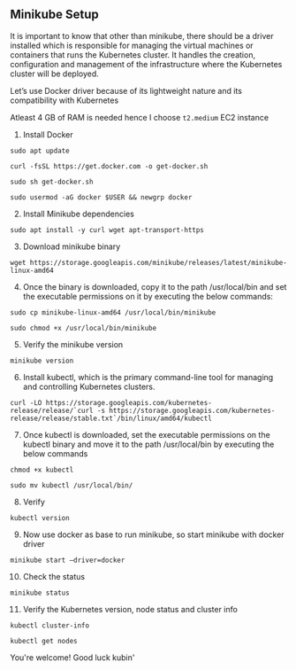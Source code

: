 ## Minikube Setup

It is important to know that other than minikube, there should be a driver installed which is responsible for managing the virtual machines or containers that runs the Kubernetes cluster. It handles the creation, configuration and management of the infrastructure where the Kubernetes cluster will be deployed. 

Let’s use Docker driver because of its lightweight nature and its compatibility with Kubernetes

Atleast 4 GB of RAM is needed hence I choose `t2.medium` EC2 instance

1. Install Docker

```
sudo apt update 

curl -fsSL https://get.docker.com -o get-docker.sh 

sudo sh get-docker.sh 

sudo usermod -aG docker $USER && newgrp docker
```

2. Install Minikube dependencies

```
sudo apt install -y curl wget apt-transport-https 
```

3. Download minikube binary

```
wget https://storage.googleapis.com/minikube/releases/latest/minikube-linux-amd64 
```

4. Once the binary is downloaded, copy it to the path /usr/local/bin and set the executable permissions on it by executing the below commands: 

```
sudo cp minikube-linux-amd64 /usr/local/bin/minikube 

sudo chmod +x /usr/local/bin/minikube 
```

5. Verify the minikube version

```
minikube version 
```

6. Install kubectl, which is the primary command-line tool for managing and controlling Kubernetes clusters. 

```
curl -LO https://storage.googleapis.com/kubernetes-release/release/`curl -s https://storage.googleapis.com/kubernetes-release/release/stable.txt`/bin/linux/amd64/kubectl 
```

7. Once kubectl is downloaded, set the executable permissions on the kubectl binary and move it to the path /usr/local/bin by executing the below commands

```
chmod +x kubectl 

sudo mv kubectl /usr/local/bin/ 
```

8. Verify

```
kubectl version 
```

9. Now use docker as base to run minikube, so start minikube with docker driver 

```
minikube start –driver=docker 
```

10. Check the status

```
minikube status 
```

11. Verify the Kubernetes version, node status and cluster info 

```
kubectl cluster-info 
```
```
kubectl get nodes 
```

You're welcome! Good luck kubin'
